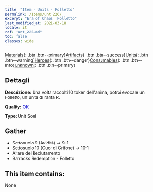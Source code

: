```yaml
---
title: "Item - Units - Folletto"
permalink: /Items/unt_226/
excerpt: "Era of Chaos  Folletto"
last_modified_at: 2021-03-18
locale: it
ref: "unt_226.md"
toc: false
classes: wide
---
```

 [Materials](/it/Items/){: .btn .btn--primary}[Artifacts](/it/Items/Artifacts/){: .btn .btn--success}[Units](/it/Items/Units/){: .btn .btn--warning}[Heroes](/it/Items/Heroes/){: .btn .btn--danger}[Consumables](/it/Items/Consumables/){: .btn .btn--info}[Unknown](/it/Items/Unknown/){: .btn .btn--primary}

## Dettagli
 **Descrizione:** Una volta raccolti 10 token dell'anima, potrai evocare un Folletto, un'unità di rarità R.

 **Quality:** <span style="color: #0000CD">OK</span>

 **Type:** Unit Soul

## Gather

*    Sottosuolo 9 (Avidità) -> 9-1 
*    Sottosuolo 10 (Cuor di Grifone) -> 10-1 
*    Altare del Reclutamento 
*    Barracks Redemption - Folletto 

## This item contains:

  None

